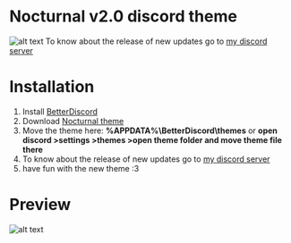 # Nocturnal v2.0 discord theme
![alt text](https://media.giphy.com/media/QuVct1GCQdD62tKkgh/giphy.gif)
To know about the release of new updates go to [my discord server](https://discord.gg/rN4czz9)
# Installation
1. Install [BetterDiscord](https://betterdiscord.net/)
2. Download [Nocturnal theme](https://github.com/FlashAL/Nocturnal-discord-theme/releases)
3. Move the theme here: **%APPDATA%\BetterDiscord\themes** or **open discord >settings >themes >open theme folder and move theme file there**
4. To know about the release of new updates go to [my discord server](https://discord.gg/rN4czz9)
5. have fun with the new theme :3
# Preview
![alt text](https://i.imgur.com/jYQG0bB.png)
